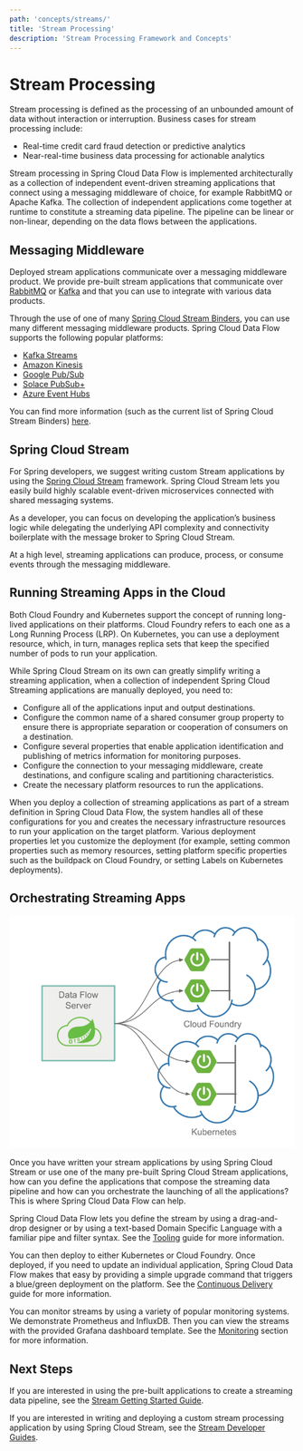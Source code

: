 ```yaml
---
path: 'concepts/streams/'
title: 'Stream Processing'
description: 'Stream Processing Framework and Concepts'
---
```


# Stream Processing

Stream processing is defined as the processing of an unbounded amount of data without interaction or interruption.
Business cases for stream processing include:

- Real-time credit card fraud detection or predictive analytics
- Near-real-time business data processing for actionable analytics

Stream processing in Spring Cloud Data Flow is implemented architecturally as a collection of independent event-driven streaming applications that connect using a messaging middleware of choice, for example RabbitMQ or Apache Kafka.
The collection of independent applications come together at runtime to constitute a streaming data pipeline.
The pipeline can be linear or non-linear, depending on the data flows between the applications.

## Messaging Middleware

Deployed stream applications communicate over a messaging middleware product.
We provide pre-built stream applications that communicate over [RabbitMQ](https://www.rabbitmq.com) or
[Kafka](https://kafka.apache.org) and that you can use to integrate with various data products.

Through the use of one of many [Spring Cloud Stream Binders](https://cloud.spring.io/spring-cloud-stream/#binder-implementations),
you can use many different messaging middleware products. Spring Cloud Data Flow supports the following popular platforms:

- [Kafka Streams](https://kafka.apache.org/documentation/streams/)
- [Amazon Kinesis](https://aws.amazon.com/kinesis/)
- [Google Pub/Sub](https://cloud.google.com/pubsub/docs/)
- [Solace PubSub+](https://solace.com/software/)
- [Azure Event Hubs](https://azure.microsoft.com/en-us/services/event-hubs/)

You can find more information (such as the current list of Spring Cloud Stream Binders) [here](https://cloud.spring.io/spring-cloud-stream/#binder-implementations).

## Spring Cloud Stream

For Spring developers, we suggest writing custom Stream applications by using the [Spring Cloud Stream](https://spring.io/projects/spring-cloud-stream) framework. Spring Cloud Stream lets you easily build highly scalable event-driven microservices connected with shared messaging systems.

As a developer, you can focus on developing the application’s business logic while delegating the underlying API complexity and connectivity boilerplate with the message broker to Spring Cloud Stream.

At a high level, streaming applications can produce, process, or consume events through the messaging middleware.

## Running Streaming Apps in the Cloud

Both Cloud Foundry and Kubernetes support the concept of running long-lived applications on their platforms.
Cloud Foundry refers to each one as a Long Running Process (LRP). On Kubernetes, you can use a deployment resource, which, in turn, manages replica sets that keep the specified number of pods to run your application.

While Spring Cloud Stream on its own can greatly simplify writing a streaming application, when a collection of independent Spring Cloud Streaming applications are manually deployed, you need to:

- Configure all of the applications input and output destinations.
- Configure the common name of a shared consumer group property to ensure there is appropriate separation or cooperation of consumers on a destination.
- Configure several properties that enable application identification and publishing of metrics information for monitoring purposes.
- Configure the connection to your messaging middleware, create destinations, and configure scaling and partitioning characteristics.
- Create the necessary platform resources to run the applications.

When you deploy a collection of streaming applications as part of a stream definition in Spring Cloud Data Flow, the system handles all of these configurations for you and creates the necessary infrastructure resources to run your application on the target platform.
Various deployment properties let you customize the deployment (for example, setting common properties such as memory resources, setting platform specific properties such as the buildpack on Cloud Foundry, or setting Labels on Kubernetes deployments).

## Orchestrating Streaming Apps

![Data Flow Stream Orchestration](images/SCDF-stream-orchestration.png)

Once you have written your stream applications by using Spring Cloud Stream or use one of the many pre-built Spring Cloud Stream applications, how can you define the applications that compose the streaming data pipeline and how can you orchestrate the launching of all the applications?
This is where Spring Cloud Data Flow can help.

Spring Cloud Data Flow lets you define the stream by using a drag-and-drop designer or by using a text-based Domain Specific Language with a familiar pipe and filter syntax.
See the [Tooling](%currentPath%/concepts/tooling/) guide for more information.

You can then deploy to either Kubernetes or Cloud Foundry.
Once deployed, if you need to update an individual application, Spring Cloud Data Flow makes that easy by providing a simple upgrade command that triggers a blue/green deployment on the platform. See the [Continuous Delivery](%currentPath%/stream-developer-guides/continuous-delivery/) guide for more information.

You can monitor streams by using a variety of popular monitoring systems. We demonstrate Prometheus and InfluxDB. Then you can view the streams with the provided Grafana dashboard template. See the [Monitoring](%currentPath%/feature-guides/streams/monitoring/) section for more information.

## Next Steps

If you are interested in using the pre-built applications to create a streaming data pipeline,
see the [Stream Getting Started Guide](%currentPath%/stream-developer-guides/getting-started).

If you are interested in writing and deploying a custom stream processing application by using Spring Cloud Stream, see the [Stream Developer Guides](%currentPath%/stream-developer-guides/streams).

